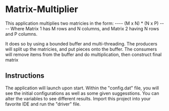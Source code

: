 # Matrix-Multiplier

This application multiplies two matricies in the form:
---- (M x N) * (N x P) ----
Where Matrix 1 has M rows and N columns, and Matrix 2 having N rows and P columns.

It does so by using a bounded buffer and multi-threading.
The producers will split up the matricies, and put pieces onto the buffer.
The consumers will remove items from the buffer and do multiplication, then construct final matrix

## Instructions

The application will launch upon start. Within the "config.dat" file, you will see the initial configurations as well as some given suggesstions.
You can alter the variables to see different results.
Import this project into your favorite IDE and run the "driver" file.
